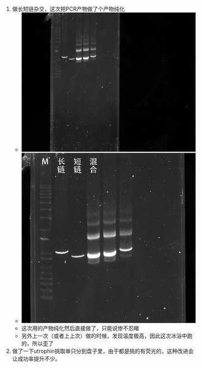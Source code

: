 1. 做长短链杂交，这次把PCR产物做了个产物纯化
    + ![原始图像](../../photo/20240103/admin%202024-01-03%2004h11m47s(GelRed).jpg)
    + ![修正图像](../../photo/20240103/admin%202024-01-03%2004h11m47s(GelRed)-result.jpg)
    + 这次用的产物纯化然后直接做了，只能说惨不忍睹
    + 另外上一次（或者上上次）做的时候，发现温度极高，因此这次冰浴中跑的，所以歪了
2. 做了一下utrophin挑取单只分到盘子里，由于都是挑的有荧光的，这种改进会让成功率提升不少。